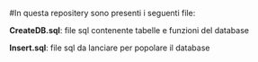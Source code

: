 #In questa repositery sono presenti i seguenti file:

**CreateDB.sql**: file sql contenente tabelle e funzioni del database

**Insert.sql**: file sql da lanciare per popolare il database
